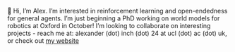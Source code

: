 👋 Hi, I’m Alex. I’m interested in reinforcement learning and open-endedness for general agents. I’m just beginning a PhD working on world models for robotics at Oxford in October! I’m looking to collaborate on interesting projects - reach me at: alexander (dot) inch (dot) 24 at ucl (dot) ac (dot) uk, or check out [my website](https://www.alexinch.com)

<!---
foty-hub/foty-hub is a ✨ special ✨ repository because its `README.md` (this file) appears on your GitHub profile.
You can click the Preview link to take a look at your changes.
--->
